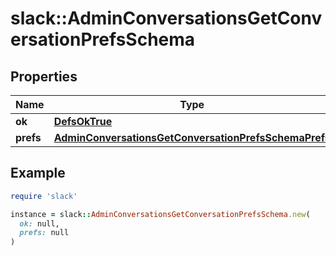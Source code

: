 # slack::AdminConversationsGetConversationPrefsSchema

## Properties

| Name | Type | Description | Notes |
| ---- | ---- | ----------- | ----- |
| **ok** | [**DefsOkTrue**](DefsOkTrue.md) |  |  |
| **prefs** | [**AdminConversationsGetConversationPrefsSchemaPrefs**](AdminConversationsGetConversationPrefsSchemaPrefs.md) |  | [optional] |

## Example

```ruby
require 'slack'

instance = slack::AdminConversationsGetConversationPrefsSchema.new(
  ok: null,
  prefs: null
)
```


